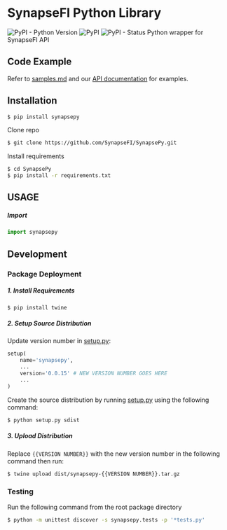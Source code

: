 # SynapseFI Python Library
![PyPI - Python Version](https://img.shields.io/pypi/pyversions/synapsepy.svg)
![PyPI](https://img.shields.io/pypi/v/synapsepy.svg)
![PyPI - Status](https://img.shields.io/pypi/status/synapsepy.svg)
Python wrapper for SynapseFI API
## Code Example
Refer to [samples.md](samples.md) and our [API documentation](https://docs.synapsefi.com/) for examples.

## Installation
```bash
$ pip install synapsepy
```
Clone repo
```bash
$ git clone https://github.com/SynapseFI/SynapsePy.git
```
Install requirements
```bash
$ cd SynapsePy
$ pip install -r requirements.txt
```

## USAGE
##### Import
```python
import synapsepy
```
## Development
### Package Deployment
##### 1. Install Requirements
```bash
$ pip install twine
```
##### 2. Setup Source Distribution
Update version number in [setup.py](setup.py):

```python
setup(
	name='synapsepy',
	...
	version='0.0.15' # NEW VERSION NUMBER GOES HERE
	...
)
```
Create the source distribution by running [setup.py](setup.py) using the following command:

```bash
$ python setup.py sdist
```
##### 3. Upload Distribution
Replace `{{VERSION NUMBER}}` with the new version number in the following command then run:
```bash
$ twine upload dist/synapsepy-{{VERSION NUMBER}}.tar.gz
```
### Testing
Run the following command from the root package directory
```bash
$ python -m unittest discover -s synapsepy.tests -p '*tests.py'
```
